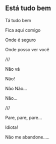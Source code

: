 ## Está tudo bem

Tá tudo bem

Fica aqui comigo

Onde é seguro

Onde posso ver você

///

Não vá

Não!

Não Não...

Não...

///

Pare, pare, pare...

Idiota!

Não me abandone.....